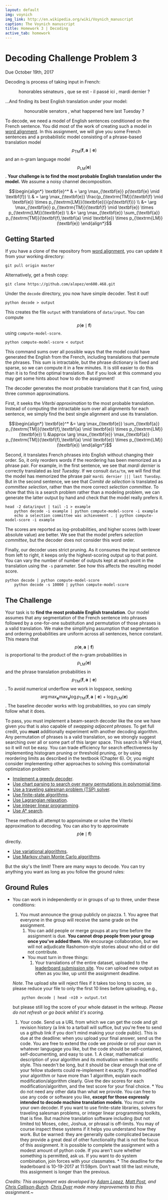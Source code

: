 ```yaml
---
layout: default
img: voynich
img_link: http://en.wikipedia.org/wiki/Voynich_manuscript
caption: The Voynich manuscript
title: Homework 3 | Decoding
active_tab: homework
---
```


Decoding <span class="text-muted">Challenge Problem 3</span>
=============================================================

Due October 19th, 2017

Decoding is process of taking input in French:

<center>
honorables sénateurs , que se est - il passé ici , mardi dernier ?
</center>

...And finding its best English translation under your  model:

<center>
honourable senators , what happened here last Tuesday ?
</center>

To decode, we need a model of English sentences conditioned on the
French sentence. You did most of the work of creating
such a model in [word alignment](hw1.html). In this assignment,
we will give you some French sentences and a probabilistic model consisting of
a phrase-based translation model $$p_{\textrm{TM}}(\textbf{f},\textbf{a} \mid \textbf{e})$$
and an n-gram language model $$p_{\textrm{LM}}(\textbf{e})$$. __Your
challenge is to find the most probable English translation under
the model.__ We assume a noisy channel decomposition.

<center>
$$\begin{align*} \textbf{e}^* & = \arg \max_{\textbf{e}} p(\textbf{e} \mid \textbf{f}) \\ & = \arg \max_{\textbf{e}} \frac{p_{\textrm{TM}}(\textbf{f} \mid \textbf{e}) \times p_{\textrm{LM}}(\textbf{e})}{p(\textbf{f})} \\ &= \arg \max_{\textbf{e}} p_{\textrm{TM}}(\textbf{f} \mid \textbf{e}) \times p_{\textrm{LM}}(\textbf{e}) \\ &= \arg \max_{\textbf{e}} \sum_{\textbf{a}} p_{\textrm{TM}}(\textbf{f},\textbf{a} \mid \textbf{e}) \times p_{\textrm{LM}}(\textbf{e}) \end{align*}$$
</center>

Getting Started
---------------

If you have a clone of the repository from
[word alignment](hw1.html), you can update it
from your working directory:

    git pull origin master

Alternatively, get a fresh copy:

    git clone https://github.com/alopez/en600.468.git

Under the `decode` directory, you now have simple decoder.
Test it out!

    python decode > output

This creates the file `output` with translations of `data/input`.
You can compute $$p(\textbf{e} \mid \textbf{f})$$ using `compute-model-score`.

    python compute-model-score < output

This command sums over all possible ways that the model could have
generated the English from the French, including translations
that permute the phrases. This sum is
intractable, but the phrase dictionary is fixed and sparse,
so we can compute it in a few minutes. It is still easier to do this
than it is to find the optimal translation. But if you look at this
command you may get some hints about how to do the assignment!

The decoder generates the most probable translations
that it can find, using three common approximations.

First, it seeks the _Viterbi approximation_ to the most probable
translation. Instead of computing the intractable sum over
all alignments for each sentence, we simply find the best
single alignment and use its translation.

<center>$$\begin{align*} \textbf{e}^* &= \arg \max_{\textbf{e}} \sum_{\textbf{a}} p_{\textrm{TM}}(\textbf{f},\textbf{a} \mid \textbf{e}) \times p_{\textrm{LM}}(\textbf{e}) \\ &\approx \arg \max_{\textbf{e}} \max_{\textbf{a}} p_{\textrm{TM}}(\textbf{f},\textbf{a} \mid \textbf{e}) \times p_{\textrm{LM}}(\textbf{e}) \end{align*}$$</center>

Second, it translates French phrases into English without
changing their order. So, it only reorders words  if
the reordering has been memorized as a phrase pair.
For example, in the first sentence, we see that
_<span class="text text-primary">mardi</span>
<span class="text text-danger">dernier</span>_
is correctly translated as
_<span class="text text-danger">last</span>
<span class="text text-primary">Tuesday</span>_.
If we consult `data/tm`, we will find that the model
has memorized the phrase
pair `mardi dernier ||| last Tuesday`. But in the
second sentence, we see that
_<span class="text text-danger">Comité</span>
<span class="text text-primary">de sélection</span>_
is translated as
_<span class="text text-danger">committee</span>
<span class="text text-primary">selection</span>_,
rather than the more correct
_<span class="text text-primary">selection</span>
<span class="text text-danger">committee</span>_.
To show that this is a search problem rather than
a modeling problem, we can generate the latter output
by hand and check that the model really prefers it.

    head -2 data/input | tail -1 > example
        python decode -i example | python compute-model-score -i example
	    echo a selection committee was achievement . | python compute-model-score -i example

The scores are reported as log-probabilities, and higher
scores (with lower absolute value) are better. We
see that the model prefers
_<span class="text text-primary">selection</span>
<span class="text text-danger">committee</span>_,
but the decoder does not consider this word order.

Finally, our decoder uses strict pruning. As it consumes the input
sentence from left to right, it keeps only the highest-scoring
output up to that point. You can vary the number of number
of outputs kept at each point in the translation using the
`-s` parameter. See how this affects the resulting model score.

    python decode | python compute-model-score
        python decode -s 10000 | python compute-model-score

The Challenge
-------------

Your task is to __find the most probable English translation__.
Our model assumes that any segmentation of the French sentence into
phrases followed by a one-for-one substitution and permutation of
those phrases is a valid translation. We make the
simplifying assumption that segmentation and ordering
probabilities are uniform across all sentences, hence constant.
This means that $$p(\textbf{e},\textbf{a} \mid \textbf{f})$$ is proportional to
the product of the n-gram probabilities in $$p_{\textrm{LM}}(\textbf{e})$$
and the phrase translation probabilities in $$p_{\textrm{TM}}(\textbf{f},\textbf{a} \mid \textbf{e})$$. To
avoid numerical underflow we work in logspace, seeking
$$\arg \max_{\textbf{e}} \max_{\textbf{a}} \log p_{\textrm{TM}}(\textbf{f},\textbf{a} \mid \textbf{e}) + \log p_{\textrm{LM}}(\textbf{e})$$. The
baseline decoder works with log probabilities, so you can
simply follow what it does.

To pass, you must implement a beam-search
decoder like the one we have given you
that is also capable of _swapping adjacent phrases_. To get
full credit, you __must__ additionally experiment with another decoding algorithm.
Any permutation of phrases is a valid translation, so we strongly suggest
searching over all or some part of this larger space. This search is
NP-Hard, so it will not be easy. You
can trade efficiency for search effectiveness
by implementing histogram pruning or threshold pruning, or by using
reordering limits as described in the textbook (Chapter 6). Or, you might
consider implementing other approaches to solving this combinatorial
optimization problem:

* [Implement a greedy decoder](http://www.iro.umontreal.ca/~felipe/bib2webV0.81/cv/papers/paper-tmi-2007.pdf).
* [Use chart parsing to search over many permutations in polynomial time](http://aclweb.org/anthology/C/C04/C04-1030.pdf).
* [Use a traveling salesman problem (TSP) solver](http://aclweb.org/anthology/P/P09/P09-1038.pdf).
* [Use finite-state algorithms](http://mi.eng.cam.ac.uk/~wjb31/ppubs/ttmjnle.pdf).
* [Use Lagrangian relaxation](http://aclweb.org/anthology/D/D13/D13-1022.pdf).
* [Use integer linear programming](http://aclweb.org/anthology/N/N09/N09-2002.pdf).
* [Use A* search](http://aclweb.org/anthology/W/W01/W01-1408.pdf).

These methods all attempt to approximate or solve the Viterbi approximation to decoding.
You can also try to approximate $$p(\textbf{e} \mid \textbf{f})$$ directly.

* [Use variational algorithms](http://aclweb.org/anthology//P/P09/P09-1067.pdf).
* [Use Markov chain Monte Carlo algorithms](http://aclweb.org/anthology//W/W09/W09-1114.pdf).

But the sky's the limit! There are many ways to decode.
You can try anything you want as long as you follow the ground rules:

Ground Rules
------------

* You can work in independently or in groups of up to three, under these
  conditions:
    1. You must announce the group publicly on piazza.
      1. You agree that everyone in the group will receive the same grade on the assignment.
        1. You can add people or merge groups at any time before the assignment is
	     due. **You cannot drop people from your group once you've added them.**
	       We encourage collaboration, but we will not adjudicate Rashomon-style
	         stories about who did or did not contribute.
		 * You must turn in three things:
		   1. Your translations of the entire dataset, uploaded to the [leaderboard submission site](http://jhumt2017leaderboard.appspot.com/leaderboard.html). You can upload new output as often
		        as you like, up until the assignment deadline.

     *Note*. The upload site will reject files if it takes too long to score, so please reduce your file to only the first 10 lines before uploading, e.g.,

          python decode | head -n10 > output.txt

     but please still log the score of your whole dataset in the writeup. *Please do not refresh or go back whilst it's scoring.*

  1. Your code. Send us a URL from which we can get the code and git revision
       history (a link to a tarball will suffice, but you're free to send us a
            github link if you don't mind making your code public). This is due at the
	         deadline: when you upload your final answer, send us the code.
		      You are free to extend the code we provide or roll your own in whatever
		           langugage you like, but the code should be self-contained,
			        self-documenting, and easy to use.
				  1. A clear, mathematical description of your algorithm and its motivation
				       written in scientific style. This needn't be long, but it should be
				            clear enough that one of your fellow students could re-implement it
					         exactly. If you modified your algorithm or have more than 1 algorithm, explain each modification/algorithm clearly. Give the dev scores for each modification/algorithm, and the test score for your final choice.
						 *  You do not need any other data than what we provide. You can
						    free to use any code or software you like, __except for those
						       expressly intended to decode machine translation models__.
						          You must write your own decoder. If you want to use finite-state
							     libraries, solvers for traveling salesman problems, or
							        integer linear programming toolkits, that is fine.
								   But machine translation software including (but not limited to)
								      Moses, cdec, Joshua, or phrasal is off-limits. You may of course inspect
								         these systems if it helps you understand how they work. But be warned: they are
									    generally quite complicated because they provide a great deal of other
									       functionality that is not the focus of this assignment.
									          It is possible to complete the assignment with a modest amount
										     of python code. If you aren't sure whether something is permitted,
										        ask us. If you want to do system combination, join forces with
											   your classmates.
											   *  The deadline for the leaderboard is 10-19-2017 at 11:59pm. Don't wait till the last minute, this assignment is longer than the previous.

*Credits: This assignment was developed by [Adam Lopez](http://alopez.github.io/),
[Matt Post](http://cs.jhu.edu/~post/),
and [Chris Callison-Burch](http://www.cis.upenn.edu/~ccb/). [Chris Dyer](http://www.cs.cmu.edu/~cdyer) made many improvements to this assignment.*~
